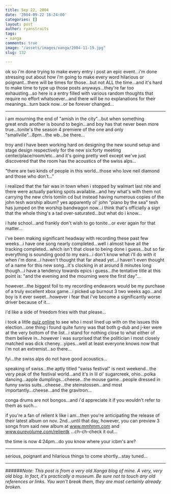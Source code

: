 ```yaml
---
title: Sep 22, 2004
date: '2004-09-22 16:24:00'
categories: []
layout: post
author: ryanstraits
tags:
- xanga
comments: true
image: "/assets/images/xanga/2004-11-19.jpg"
slug: 132

---
```

ok so i'm done trying to make every entry i post an epic event...i'm done stressing out about how i'm going to make every word hilarious or poignant...there will be times for those...but not ALL the time...and it's hard to make time to type up those posts anyways...they're far too exhausting...so here is a entry filled with various random thoughts that require no effort whatsoever...and there will be no explanations for their meanings...turn back now...or be forever changed...

<!-- break -->

---

i am mourning the end of "amish in the city"...but when something great ends another is bound to begin...and boy has that never been more true...tonite's the season 4 premiere of the one and only "smallville"...8pm...the wb...be there...

troy and i have been working hard on designing the new sound setup and stage design respectively for the new six:forty meeting center/place/room/etc...and it's going pretty well except we've just discovered that the room has the acoustics of the swiss alps...

"there are two kinds of people in this world...those who love neil diamond and those who don't..."

i realized that the fair was in town when i stopped by walmart last nite and there were actually parking spots available...and hey what's with them not carrying the new chris tomlin cd but instead having numerous copies of the john tesh worship album? yes apparently ol' john "piano by the sea" tesh has jumped on the worship bandwagon now...i think that's officially a sign that the whole thing's a tad over-saturated...but what do i know...

i hate school...and frankly don't wish to go tonite...or ever again for that matter...

i've been making significant headway with recording these past few weeks...i have one song nearly completed...well i almost have all the tracking completed...which isn't that close to being done i guess...but so far everything is sounding good to my ears...i don't know what i'll do with it when i'm done...i haven't thought that far ahead yet...i haven't even thought of a name for this new song...it's clocking in at around 8 minutes long though...i have a tendency towards epics i guess...the tentative title at this point is: "and the evening and the mourning were the first day"...

however...the biggest foil to my recording endeavors would be my purchase of a truly excellent xbox game...i picked up burnout 3 two weeks ago...and boy is it ever sweet...however i fear that i've become a significantly worse driver because of it...

i'd like a side of freedom fries with that please...

i took a little <a href="http://www.ontheissues.org/Quiz.htm" target="_blank">quiz online</a> to see who i most lined up with on the issues this election...one thing i found quite funny was that both g-dub and j-ker were at the very bottom of the list...i stand for nothing close to what either of them believe in...however i was surprised that the politician i most closely matched was dick cheney...yipes...well at least everyone knows now that i'm not an extremist...so there...

fyi...the swiss alps do not have good acoustics...

speaking of swiss...the aptly titled "swiss festival" is next weekend...the very peak of the festival world...and it's in lil ol' sugarcreek, ohio...polka dancing...apple dumplings...cheese...the mouse game...people dressed in funny swiss suits...cheese...the steinstossen...and most importantly...cheese...and the gravitron...

conga drums are not bongos...and i'd appreciate it if you wouldn't refer to them as such...

if you're a fan of relient k like i am...then you're anticipating the release of their latest album on nov. 2nd...until that day, however, you can preview 3 songs from said new album at <a href="http://www.mmhmm.com" target="_blank">www.mmhmm.com</a> and <a href="http://www.purevolume.com/relientk" target="_blank">www.purevolume.com/relientk</a> ...ch-ch-check it out...

the time is now 4:24pm...do you know where your icbm's are?

---

serious, poignant and hilarious things to come shortly...stay tuned...

---

######*Note: This post is from a very old Xanga blog of mine. A very, very old blog. In fact, it's practically a museum. Be sure not to touch any old references or links. You won't break them, they are most certainly already broken.*